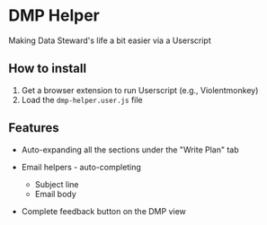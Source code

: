 # DMP Helper

Making Data Steward's life a bit easier via a Userscript

## How to install

1. Get a browser extension to run Userscript (e.g., Violentmonkey)
2. Load the `dmp-helper.user.js` file

## Features

- Auto-expanding all the sections under the "Write Plan" tab

- Email helpers - auto-completing

  - Subject line
  - Email body

- Complete feedback button on the DMP view

